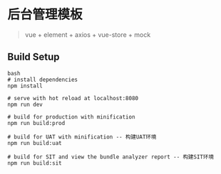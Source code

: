 # 后台管理模板

> vue + element + axios + vue-store + mock

## Build Setup

```
bash
# install dependencies
npm install

# serve with hot reload at localhost:8080
npm run dev

# build for production with minification
npm run build:prod

# build for UAT with minification -- 构建UAT环境
npm run build:uat

# build for SIT and view the bundle analyzer report -- 构建SIT环境
npm run build:sit
```
